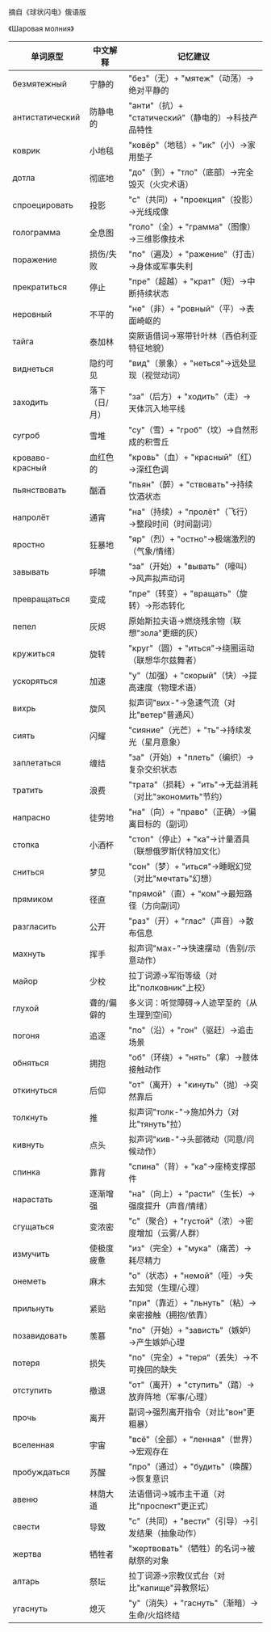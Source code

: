 摘自《球状闪电》俄语版

《Шаровая молния》

| 单词原型          | 中文解释               | 记忆建议                                   |
|-----------------|----------------------|------------------------------------------|
| безмятежный      | 宁静的               | "без"（无）+ "мятеж"（动荡）→绝对平静的            |
| антистатический  | 防静电的             | "анти"（抗）+ "статический"（静电的）→科技产品特性    |
| коврик           | 小地毯               | "ковёр"（地毯）+ "ик"（小）→家用垫子               |
| дотла            | 彻底地               | "до"（到）+ "тло"（底部）→完全毁灭（火灾术语）        |
| спроецировать    | 投影                 | "с"（共同）+ "проекция"（投影）→光线成像             |
| голограмма       | 全息图               | "голо"（全）+ "грамма"（图像）→三维影像技术           |
| поражение        | 损伤/失败            | "по"（遍及）+ "ражение"（打击）→身体或军事失利         |
| прекратиться     | 停止                 | "пре"（超越）+ "крат"（短）→中断持续状态              |
| неровный         | 不平的               | "не"（非）+ "ровный"（平）→表面崎岖的                |
| тайга            | 泰加林               | 突厥语借词→寒带针叶林（西伯利亚特征地貌）              |
| виднеться        | 隐约可见             | "вид"（景象）+ "неться"→远处显现（视觉动词）           |
| заходить         | 落下（日/月）        | "за"（后方）+ "ходить"（走）→天体沉入地平线            |
| сугроб           | 雪堆                 | "су"（雪）+ "гроб"（坟）→自然形成的积雪丘              |
| кроваво-красный  | 血红色的             | "кровь"（血）+ "красный"（红）→深红色调               |
| пьянствовать     | 酗酒                 | "пьян"（醉）+ "ствовать"→持续饮酒状态                |
| напролёт         | 通宵                 | "на"（持续）+ "пролёт"（飞行）→整段时间（时间副词）       |
| яростно          | 狂暴地               | "яр"（烈）+ "остно"→极端激烈的（气象/情绪）            |
| завывать         | 呼啸                 | "за"（开始）+ "вывать"（嚎叫）→风声拟声动词            |
| превращаться     | 变成                 | "пре"（转变）+ "вращать"（旋转）→形态转化              |
| пепел            | 灰烬                 | 原始斯拉夫语→燃烧残余物（联想"зола"更细的灰）           |
| кружиться    | 旋转           | "круг"（圆）+ "иться"→绕圈运动（联想华尔兹舞者）     |
| ускоряться   | 加速           | "у"（加强）+ "скорый"（快）→提高速度（物理术语）     |
| вихрь        | 旋风           | 拟声词"вих-"→急速气流（对比"ветер"普通风）        |
| сиять        | 闪耀           | "сияние"（光芒）+ "ть"→持续发光（星月意象）        |
| заплетаться  | 缠结           | "за"（开始）+ "плеть"（编织）→复杂交织状态         |
| тратить      | 浪费           | "трата"（损耗）+ "ить"→无益消耗（对比"экономить"节约）|
| напрасно     | 徒劳地         | "на"（向）+ "право"（正确）→偏离目标的（副词）      |
| стопка       | 小酒杯         | "стоп"（停止）+ "ка"→计量酒具（联想俄罗斯伏特加文化） |
| сниться      | 梦见           | "сон"（梦）+ "иться"→睡眠幻觉（对比"мечтать"幻想）  |
| прямиком     | 径直           | "прямой"（直）+ "ком"→最短路径（方向副词）          |
| разгласить   | 公开           | "раз"（开）+ "глас"（声音）→散布信息              |
| махнуть      | 挥手           | 拟声词"мах-"→快速摆动（告别/示意动作）             |
| майор        | 少校           | 拉丁词源→军衔等级（对比"полковник"上校）           |
| глухой       | 聋的/偏僻的    | 多义词：听觉障碍→人迹罕至的（从生理到空间）          |
| погоня       | 追逐           | "по"（沿）+ "гон"（驱赶）→追击场景                 |
| обняться     | 拥抱           | "об"（环绕）+ "нять"（拿）→肢体接触动作             |
| откинуться   | 后仰           | "от"（离开）+ "кинуть"（抛）→突然靠后               |
| толкнуть     | 推             | 拟声词"толк-"→施加外力（对比"тянуть"拉）            |
| кивнуть      | 点头           | 拟声词"кив-"→头部微动（同意/问候动作）              |
| спинка       | 靠背           | "спина"（背）+ "ка"→座椅支撑部件                   |
| нарастать      | 逐渐增强             | "на"（向上）+ "расти"（生长）→强度提升（声音/情绪）    |
| сгущаться      | 变浓密               | "с"（聚合）+ "густой"（浓）→密度增加（云雾/人群）      |
| измучить       | 使极度疲惫           | "из"（完全）+ "мука"（痛苦）→耗尽精力               |
| онеметь        | 麻木                 | "о"（状态）+ "немой"（哑）→失去知觉（生理/心理）       |
| прильнуть      | 紧贴                 | "при"（靠近）+ "льнуть"（粘）→亲密接触（拥抱/依靠）     |
| позавидовать   | 羡慕                 | "по"（开始）+ "зависть"（嫉妒）→产生嫉妒心理          |
| потеря         | 损失                 | "по"（完全）+ "теря"（丢失）→不可挽回的缺失            |
| отступить      | 撤退                 | "от"（离开）+ "ступить"（踏）→放弃阵地（军事/心理）      |
| прочь          | 离开                 | 副词→强烈离开指令（对比"вон"更粗暴）                |
| вселенная      | 宇宙                 | "всё"（全部）+ "ленная"（世界）→宏观存在              |
| пробуждаться   | 苏醒                 | "про"（通过）+ "будить"（唤醒）→恢复意识              |
| авеню          | 林荫大道             | 法语借词→城市主干道（对比"проспект"更正式）           |
| свести         | 导致                 | "с"（共同）+ "вести"（引导）→引发结果（抽象动作）        |
| жертва         | 牺牲者               | "жертвовать"（牺牲）的名词→被献祭的对象               |
| алтарь         | 祭坛                 | 拉丁词源→宗教仪式台（对比"капище"异教祭坛）            |
| угаснуть       | 熄灭                 | "у"（消失）+ "гаснуть"（渐暗）→生命/火焰终结           |